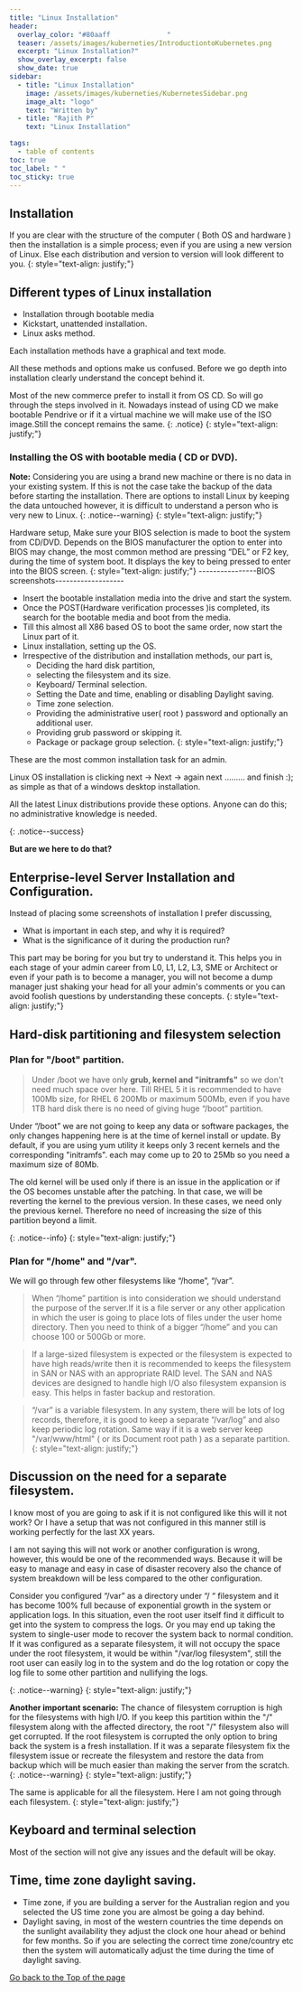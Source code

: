 ```yaml
---
title: "Linux Installation"
header:
  overlay_color: "#80aaff              "
  teaser: /assets/images/kuberneties/IntroductiontoKubernetes.png
  excerpt: "Linux Installation?"
  show_overlay_excerpt: false
  show_date: true
sidebar:
  - title: "Linux Installation"
    image: /assets/images/kuberneties/KubernetesSidebar.png
    image_alt: "logo"
    text: "Written by"
  - title: "Rajith P"
    text: "Linux Installation"

tags:
  - table of contents
toc: true
toc_label: " "
toc_sticky: true
---
```


## Installation
If you are clear with the structure of the computer ( Both OS and hardware ) then the installation is a simple process;  even if you are using a new version of Linux. Else each distribution and version to version will look different to you.
{: style="text-align: justify;"}

## Different types of Linux installation

* Installation through bootable media
* Kickstart, unattended installation.
* Linux asks method.

Each installation methods have a graphical and text mode.

All these methods and options make us confused. Before we go depth into installation clearly understand the concept behind it.

Most of the new commerce prefer to install it from OS CD. So will go through the steps involved in it. Nowadays instead of using CD we make bootable Pendrive or if it a virtual machine we will make use of the ISO image.Still the concept remains the same.
{: .notice}
{: style="text-align: justify;"}


### Installing the OS with bootable media ( CD or DVD).

**Note:**  Considering you are using a brand new machine or there is no data in your existing system. If this is not the case take the backup of the data before starting the installation. There are options to install Linux by keeping the data untouched however, it is difficult to understand a person who is very new to Linux.
{: .notice--warning}
{: style="text-align: justify;"}

Hardware setup, Make sure your BIOS selection is made to boot the system from CD/DVD. Depends on the BIOS manufacturer the option to enter into BIOS may change, the most common method are pressing “DEL” or F2 key, during the time of system boot. It displays the key to being pressed to enter into the BIOS screen.
{: style="text-align: justify;"}
 ----------------BIOS screenshots-------------------
 
* Insert the bootable installation media into the drive and start the system. 
* Once the POST(Hardware verification processes )is completed, its search for the bootable media and boot from the media. 
* Till this almost all X86 based OS to boot the same order, now start the Linux part of it.
* Linux installation, setting up the OS.
* Irrespective of the distribution and installation methods, our part is,
   * Deciding the hard disk partition,
   * selecting the filesystem and its size.
   * Keyboard/ Terminal selection.
   * Setting the Date and time, enabling or disabling Daylight saving.
   * Time zone selection.
   * Providing the administrative user( root ) password and optionally an additional user.
   * Providing grub password or skipping it.
   * Package or package group selection.
{: style="text-align: justify;"}

<p>
These are the most common installation task for an admin.

Linux OS installation is clicking next → Next → again next ......... and finish :); as simple as that of a windows desktop installation. 

All the latest Linux distributions provide these options. Anyone can do this; no administrative knowledge is needed. 
</p>
{: .notice--success}

**But are we here to do that?**

## Enterprise-level Server Installation and Configuration.

Instead of  placing some screenshots of installation I prefer discussing,
 
   * What is important in each step, and why it is required? 
   * What is the significance of it during the production run?
    
This part may be boring for you but try to understand it. This helps you in each stage of your admin career from L0, L1, L2, L3, SME or Architect or even if your path is to become a manager, you will not become a dump manager just shaking your head for all your admin's comments or you can avoid foolish questions by understanding these concepts.
{: style="text-align: justify;"} 

## Hard-disk partitioning and filesystem selection

### Plan for "/boot" partition.

> Under /boot we have only **grub, kernel and "initramfs"** so we don't need much space over here. Till RHEL 5 it is recommended to have 100Mb size, for RHEL 6 200Mb or maximum 500Mb, even if you have 1TB hard disk there is no need of giving huge  “/boot” partition.

<p>
Under “/boot” we are not going to keep any data or software packages, the only changes happening here is at the time of kernel install or update. By default, if you are using yum utility it keeps only 3 recent kernels and the corresponding  "initramfs". each may come up to 20 to 25Mb so you need a maximum size of 80Mb.


The old kernel will be used only if there is an issue in the application or if the OS becomes unstable after the patching. In that case, we will be reverting the kernel to the previous version. In these cases, we need only the previous kernel. Therefore no need of increasing the size of this partition beyond a limit.
</p>
{: .notice--info}
{: style="text-align: justify;"}

### Plan for "/home" and "/var".
We will go through few other filesystems like “/home”, “/var”.
> When “/home” partition is into consideration we should understand the purpose of the server.If it is a file server or any other application in which the user is going to place lots of files under the user home directory. Then you need to think of a bigger “/home” and you can choose 100 or 500Gb or more.

> If a large-sized filesystem is expected or the filesystem is expected to have high reads/write then it is recommended to keeps the filesystem in SAN or NAS with an appropriate RAID level. The SAN and NAS devices are designed to handle high I/O also filesystem expansion is easy. This helps in faster backup and restoration.

> “/var” is a variable filesystem. In any system, there will be lots of log records, therefore, it is good to keep a separate “/var/log” and also keep periodic log rotation. Same way if it is a web server keep  "/var/www/html" ( or its Document root path ) as a separate partition.
{: style="text-align: justify;"}


## Discussion on the need for a separate filesystem.

I know most of you are going to ask if it is not configured like this will it not work?
                    Or
I have a setup that was not configured in this manner still is working perfectly for the last XX years.

I am not saying this will not work or another configuration is wrong, however, this would be one of the recommended ways. Because it will be easy to manage and easy in case of disaster recovery also the chance of system breakdown will be less compared to the other configuration.

<p>
Consider you configured “/var” as a directory under “/ “ filesystem and it has become 100% full because of exponential growth in the system or application logs. In this situation, even the root user itself find it difficult to get into the system to compress the logs. Or you may end up taking the system to single-user mode to recover the system back to normal condition. If it was configured as a separate filesystem, it will not occupy the space under the root filesystem, it would be within "/var/log filesystem", still the root user can easily log in to the system and do the log rotation or copy the log file to some other partition and nullifying the logs.
</p>
{: .notice--warning}
{: style="text-align: justify;"}

**Another important scenario:** The chance of filesystem corruption is high for the filesystems with high I/O. If you keep this partition within the "/" filesystem along with the affected directory,  the root "/" filesystem also will get corrupted. If the root filesystem is corrupted the only option to bring back the system is a fresh installation. If it was a separate filesystem fix the filesystem issue or recreate the filesystem and restore the data from backup which will be much easier than making the server from the scratch.
{: .notice--warning}
{: style="text-align: justify;"}

The same is applicable for all the filesystem. Here I am not going through each filesystem.
{: style="text-align: justify;"}

## Keyboard and terminal selection

Most of the section will not give any issues and the default will be okay.

## Time, time zone daylight saving.

* Time zone, if you are building a server for the Australian region and you selected the US time zone you are almost be going a day behind.
* Daylight saving, in most of the western countries the time depends on the sunlight availability they adjust the clock one hour ahead or behind for few months. So if you are selecting the correct time zone/country etc then the system will automatically adjust the time during the time of daylight saving.

<div markdown="0"><a href="#" class="btn btn--success">Go back to the Top of the page </a></div>



